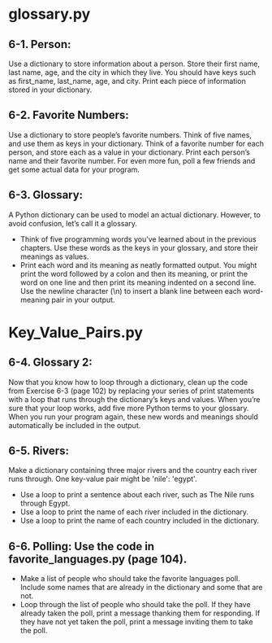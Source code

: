 # glossary.py
## 6-1. Person: 
Use a dictionary to store information about a person. Store their first name, last name, age, and the city in which they live. You should have keys such as first_name, last_name, age, and city. Print each piece of information stored in your dictionary.
## 6-2. Favorite Numbers: 
Use a dictionary to store people’s favorite numbers. Think of five names, and use them as keys in your dictionary. Think of a favorite number for each person, and store each as a value in your dictionary. Print each person’s name and their favorite number. For even more fun, poll a few friends and get some actual data for your program.
## 6-3. Glossary: 
A Python dictionary can be used to model an actual dictionary. However, to avoid confusion, let’s call it a glossary.
* Think of five programming words you’ve learned about in the previous chapters. Use these words as the keys in your glossary, and store their meanings as values.
*  Print each word and its meaning as neatly formatted output. You might print the word followed by a colon and then its meaning, or print the word on one line and then print its meaning indented on a second line. Use the newline character (\n) to insert a blank line between each word-meaning pair in your output.
# Key_Value_Pairs.py
## 6-4. Glossary 2: 
Now that you know how to loop through a dictionary, clean up the code from Exercise 6-3 (page 102) by replacing your series of print statements with a loop that runs through the dictionary’s keys and values. When you’re sure that your loop works, add five more Python terms to your glossary. When you run your program again, these new words and meanings should automatically be included in the output.
## 6-5. Rivers: 
Make a dictionary containing three major rivers and the country each river runs through. One key-value pair might be 'nile': 'egypt'.
* Use a loop to print a sentence about each river, such as The Nile runs through Egypt.
* Use a loop to print the name of each river included in the dictionary.
* Use a loop to print the name of each country included in the dictionary.
## 6-6. Polling: Use the code in favorite_languages.py (page 104).
* Make a list of people who should take the favorite languages poll. Include some names that are already in the dictionary and some that are not.
* Loop through the list of people who should take the poll. If they have already taken the poll, print a message thanking them for responding. If they have not yet taken the poll, print a message inviting them to take the poll.
